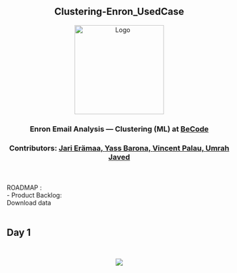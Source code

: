 <h2 align="center">Clustering-Enron_UsedCase</h2> 
<p align="center"><img src="https://becode.org/app/uploads/2021/06/logo-becode.png" alt="Logo" width="200" height="200"></a></p>
<h3 align="center"> Enron Email Analysis — Clustering (ML) at <a href="https://github.com/becodeorg"><strong>BeCode</strong></a></center>
<h3 align="center"> Contributors: <a href="https://github.com/jarieramaa">Jari Erämaa, <a href="https://github.com/yassbarona">Yass Barona, <a href="https://github.com/VincentPalau">Vincent Palau, <a href="https://github.com/UmrahJaved">Umrah Javed</a></h3><br><br>
  ROADMAP :<br> 
- Product Backlog:<br>
Download data
<br><br>
<h2> Day 1 <br><br>
<p align="center"><img src="https://user-images.githubusercontent.com/96992159/162693719-ab5c4ff5-a9d2-412e-836d-282dfd462c55.png"></p>



